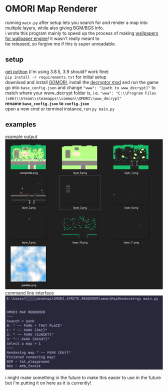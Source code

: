# OMORI Map Renderer
running `main.py` after setup lets you search for and render a map into multiple layers, while also giving BGM/BGS info.<br>
i wrote this program mainly to speed up the process of making [wallpapers for wallpaper engine](https://steamcommunity.com/sharedfiles/filedetails/?id=2395161461)! it wasn't really meant to<br>be released, so forgive me if this is super unreadable.
## setup
[get python](https://www.python.org/downloads/) (i'm using 3.8.5, 3.9 should? work fine)<br>
`pip install -r requirements.txt` for initial setup<br>
download and install [GOMORI](https://github.com/Gilbert142/gomori/releases), install the [decryptor mod](https://cdn.discordapp.com/attachments/794907202346942535/795093929536126986/decryptor.zip) and run the game<br>
go into `base_config.json` and change `"www": "[path to www_decrypt]"` to match where your www_decrypt folder is, i.e. `"www": "C:\\Program Files (x86)\\Steam\\steamapps\\common\\OMORI\\www_decrypt"`<br>
__rename `base_config.json` to `config.json`__<br>
open a new cmd or terminal instance, run `py main.py`
## examples
example output<br>
![example output](./screenshots/output.png)<br>
command line interface<br>
![command line interface](./screenshots/cli.png)

i might make something in the future to make this easier to use in the future but i'm putting it on here as it is currently!
